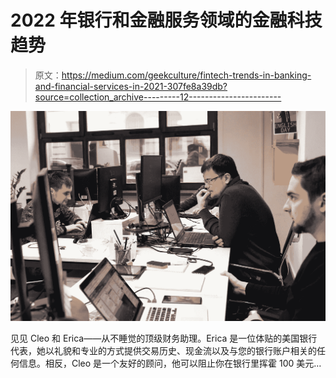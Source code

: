 # 2022 年银行和金融服务领域的金融科技趋势

> 原文：<https://medium.com/geekculture/fintech-trends-in-banking-and-financial-services-in-2021-307fe8a39db?source=collection_archive---------12----------------------->

![](img/1854e35dcb275af129f9133c3e090a6b.png)

见见 Cleo 和 Erica——从不睡觉的顶级财务助理。Erica 是一位体贴的美国银行代表，她以礼貌和专业的方式提供交易历史、现金流以及与您的银行账户相关的任何信息。相反，Cleo 是一个友好的顾问，他可以阻止你在银行里挥霍 100 美元…